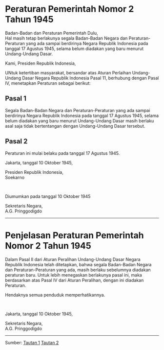 # Peraturan Pemerintah Nomor 2 Tahun 1945

Badan-Badan dan Peraturan Pemerintah Dulu, </br>
Hal masih tetap berlakunya segala Badan-Badan Negara dan Peraturan-Peraturan yang ada sampai berdirinya Negara Republik Indonesia pada tanggal 17 Agustus 1945, selama belum diadakan yang baru menurut Undang-Undang Dasar.

Kami, Presiden Republik Indonesia,

UNtuk ketertiban masyarakat, bersandar atas Aturan Perlaihan Undang-Undang Dasar Negara Republik Indonesia Pasal 11, berhubung dengan Pasal IV, menetapkan Peraturan sebagai berikut:

## Pasal 1

Segala Badan-Badan Negara dan Peraturan-Peraturan yang ada sampai berdirinya Negara Republik Indonesia pada tanggal 17 Agustus 1945, selama belum diadakan yang baru menurut Undang-Undang Dasar masih berlaku asal saja tidak bertentangan dengan Undang-Undang Dasar tersebut.

## Pasal 2

Peraturan ini mulai belaku pada tanggal 17 Agustus 1945.

Jakarta, tanggal 10 Oktober 1945,

Presiden Republik Indonesia, </br>
Soekarno

</br>

Diumumkan pada tanggal 10 Oktober 1945

Sekretaris Negara, </br>
A.G. Pringgodigdo

---

# Penjelasan Peraturan Pemerintah Nomor 2 Tahun 1945

Dalam Pasal II dari Aturan Peralihan Undang-Undang Dasar Negara Republik Indonesia telah ditetapkan, bahwa segala Badan-Badan Negara dan Peraturan-Peraturan yang ada, masih berlaku sebelumnya diadakan peraturan baru. Untuk lebih menegaskan berlakunya pasal ini, maka berdasarkan atas Pasal IV dari Aturan Peralihan, dengan ini diadakan Peraturan.

Hendaknya semua penduduk memperhatikannya.

</br>

Jakarta, tanggal 10 Oktober 1945,

Sekretaris Negara, </br>
A.G. Pringgodigdo

---

Sumber:
[Tautan 1](https://jdihn.go.id/search/all-categories/detail/834007)
[Tautan 2](https://jdihn.go.id/file/download/MTk0NXBwMDAyLnBkZg==)
